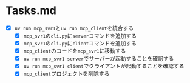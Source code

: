 # Tasks.md

- [x] `uv run mcp_svr1`と`uv run mcp_client`を統合する
  - [x] `mcp_svr1`の`cli.py`に`server`コマンドを追加する
  - [x] `mcp_svr1`の`cli.py`に`client`コマンドを追加する
  - [x] `mcp_client`のコードを`mcp_svr1`に移動する
  - [x] `uv run mcp_svr1 server`でサーバーが起動することを確認する
  - [x] `uv run mcp_svr1 client`でクライアントが起動することを確認する
  - [x] `mcp_client`プロジェクトを削除する
